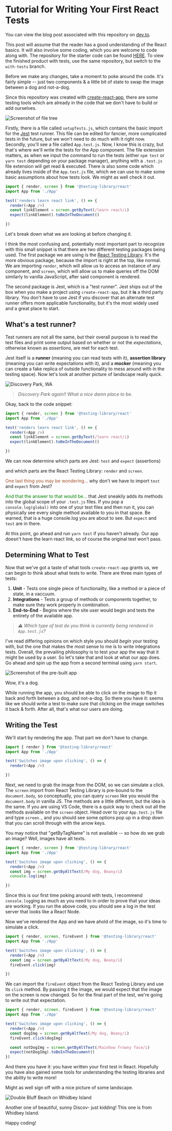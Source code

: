 # Tutorial for Writing Your First React Tests

You can view the blog post associated with this repository on [dev.to](https://dev.to/halented/writing-your-first-react-test-jc8).

This post will assume that the reader has a good understanding of the React basics. It will also involve some coding, which you are welcome to code along with. The repository for the starter code can be found [HERE](https://github.com/halented/testing-tutorial). To view the finished product with tests, use the same repository, but switch to the `with-tests` branch.

Before we make any changes, take a moment to poke around the code. It's fairly simple -- just two components & a little bit of state to swap the image between a dog and not-a-dog. 

Since this repository was created with [create-react-app](https://create-react-app.dev/docs/getting-started/), there are some testing tools which are already in the code that we don't have to build or add ourselves.

![Screenshot of file tree](https://dev-to-uploads.s3.amazonaws.com/uploads/articles/j66ucvyxsq34w2nymv6x.png)

Firstly, there is a file called `setupTests.js`, which contains the basic import for the [Jest](https://jestjs.io/) test runner. This file can be edited for fancier, more complicated tests in the future, but we won't need to do much with it right now. 
Secondly, you'll see a file called `App.test.js`. Now, I know this is crazy, but that's where we'll write the tests for the App component. The file extension matters, as when we input the command to run the tests (either `npm test` or `yarn test` depending on your package manager), anything with a `.test.js` file extension will get read & executed.
There is also some code which already lives inside of the `App.test.js` file, which we can use to make some basic assumptions about how tests look. We might as well check it out.

```javascript
import { render, screen } from '@testing-library/react'
import App from './App'

test('renders learn react link', () => {
  render(<App />)
  const linkElement = screen.getByText(/learn react/i)
  expect(linkElement).toBeInTheDocument()

})
```
Let's break down what we are looking at before changing it. 

I think the most confusing and, potentially most important part to recognize with this small snippet is that there are two different testing packages being used. The first package we are using is the [React Testing Library](https://testing-library.com/docs/react-testing-library/intro/). It's the more obvious package, because the import is right at the top, like normal. We are importing `render`, which will allow us to access an instance of any component, and `screen`, which will allow us to make queries off the DOM similarly to vanilla JavaScript, after said component is rendered.

The second package is Jest, which is a "test runner". Jest ships out of the box when you make a project using `create-react-app`, but it **is** a third party library. You don't have to use Jest if you discover that an alternate test runner offers more applicable functionality, but it's the most widely used and a great place to start. 

## What's a test runner?

Test runners are not all the same, but their overall purpose is to read the test files and print some output based on whether or not the *expectations*, otherwise known as *assertions*, are met for each test. 

Jest itself is a **runner** (meaning you can read tests with it), **assertion library** (meaning you can write expectations with it), and a **mocker** (meaning you can create a fake replica of outside functionality to mess around with in the testing space). Now let's look at another picture of landscape really quick.

![Discovery Park, WA](https://dev-to-uploads.s3.amazonaws.com/uploads/articles/veef036yo868cbl9xjsb.jpg)
> *Discovery Park again!! What a nice damn place to be.*

Okay, back to the code snippet: 

```javascript
import { render, screen } from '@testing-library/react'
import App from './App'

test('renders learn react link', () => {
  render(<App />)
  const linkElement = screen.getByText(/learn react/i)
  expect(linkElement).toBeInTheDocument()

})
```

We can now determine which parts are Jest: `test` and `expect` (assertions) 

and which parts are the React Testing Library: `render` and `screen`.

<span style="color:sienna">One last thing you may be wondering...</span> why don't we have to import `test` and `expect` from Jest?

<span style="color:green">And that the answer to that would be...</span> that Jest sneakily adds its methods into the global scope of your `.test.js` files. If you pop a `console.log(global)` into one of your test files and then run it, you can physically see every single method available to you in that space. Be warned, that is a huge console.log you are about to see. But `expect` and `test` are in there. 

At this point, go ahead and run `yarn test` if you haven't already. Our app doesn't have the learn react link, so of course the original test won't pass. 

## Determining What to Test

Now that we've got a taste of what tools `create-react-app` grants us, we can begin to think about what tests to write. There are three main types of tests: 

1. **Unit** - Tests one single piece of functionailty, like a method or a piece of state, in a vaccuum. 
2. **Integrations** - Tests a group of methods or components together, to make sure they work properly in combination. 
3. **End-to-End** - Begins where the site user would begin and tests the entirety of the available app.

>*⚠ Which type of test do you think is currently being rendered in `App.test.js`?*

I've read differing opinions on which style you should *begin* your testing with, but the one that makes the most sense to me is to write integrations tests. Overall, the prevailing philosophy is to test your app the way that it might be used by a user. So let's take that and look at what our app does. Go ahead and spin up the app from a second terminal using `yarn start`. 

![Screenshot of the pre-built app](https://dev-to-uploads.s3.amazonaws.com/uploads/articles/kem6g4eve1vqk7k9k03i.png)

Wow, it's a dog. 

While running the app, you should be able to click on the image to flip it back and forth between a dog, and not-a-dog. So there you have it: seems like we should write a test to make sure that clicking on the image switches it back & forth. After all, that's what our users are doing. 


## Writing the Test

We'll start by rendering the app. That part we don't have to change. 

```javascript
import { render } from '@testing-library/react'
import App from './App'

test('Switches image upon clicking', () => {
  render(<App />)

})
```

Next, we need to grab the image from the DOM, so we can simulate a click. The `screen` import from React Testing Library is pre-bound to the `document.body`, so conceptually, you can query `screen` like you would the `document.body` in vanilla JS. The methods are a little different, but the idea is the same. If you are using VS Code, there is a quick way to check out all the methods available on the `screen` object. Head over to your `App.test.js` file and type `screen.`, and you should see some options pop up in a drop down that you can scroll through with the arrow keys. 

You may notice that "getByTagName" is not available -- so how do we grab an image? Well, images have alt texts.

```javascript
import { render, screen } from '@testing-library/react'
import App from './App'

test('Switches image upon clicking', () => {
  render(<App />)
  const img = screen.getByAltText(/My dog, Beany/i)
  console.log(img)

})
```

Since this is our first time poking around with tests, I recommend `console.log`ging as much as you need to in order to prove that your ideas are working. If you run the above code, you should see a log in the test server that looks like a React Node. 

Now we've rendered the App and we have ahold of the image, so it's time to simulate a click. 

```javascript
import { render, screen, fireEvent } from '@testing-library/react'
import App from './App'

test('Switches image upon clicking', () => {
  render(<App />)
  const img = screen.getByAltText(/My dog, Beany/i)
  fireEvent.click(img)

})
```

We can import the `fireEvent` object from the React Testing Library and use its `click` method. By passing it the image, we would expect that the image on the screen is now changed. So for the final part of the test, we're going to write out that expectation. 

```javascript
import { render, screen, fireEvent } from '@testing-library/react'
import App from './App'

test('Switches image upon clicking', () => {
  render(<App />)
  const dogImg = screen.getByAltText(/My dog, Beany/i)
  fireEvent.click(dogImg)

  const notDogImg = screen.getByAltText(/Rainbow frowny face/i)
  expect(notDogImg).toBeInTheDocument()
})
```

And there you have it: you have written your first test in React. Hopefully you have also gained some tools for understanding the testing libraries and the ability to write more!


Might as well sign off with a nice picture of some landscape. 

![Double Bluff Beach on Whidbey Island](https://dev-to-uploads.s3.amazonaws.com/uploads/articles/6s0snup0znniqn8gk0wv.jpg)

Another one of beautiful, sunny Discov- just kidding! This one is from Whidbey Island. 

Happy coding!